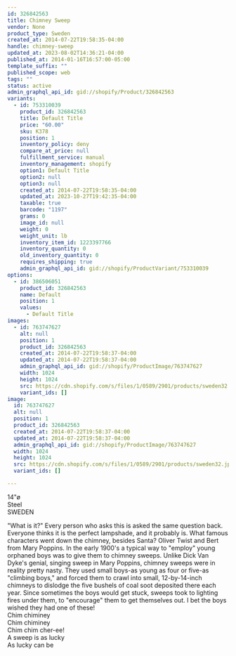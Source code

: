 ```yaml
---
id: 326842563
title: Chimney Sweep
vendor: None
product_type: Sweden
created_at: 2014-07-22T19:58:35-04:00
handle: chimney-sweep
updated_at: 2023-08-02T14:36:21-04:00
published_at: 2014-01-16T16:57:00-05:00
template_suffix: ""
published_scope: web
tags: ""
status: active
admin_graphql_api_id: gid://shopify/Product/326842563
variants:
  - id: 753310039
    product_id: 326842563
    title: Default Title
    price: "60.00"
    sku: K378
    position: 1
    inventory_policy: deny
    compare_at_price: null
    fulfillment_service: manual
    inventory_management: shopify
    option1: Default Title
    option2: null
    option3: null
    created_at: 2014-07-22T19:58:35-04:00
    updated_at: 2023-10-27T19:42:35-04:00
    taxable: true
    barcode: "1197"
    grams: 0
    image_id: null
    weight: 0
    weight_unit: lb
    inventory_item_id: 1223397766
    inventory_quantity: 0
    old_inventory_quantity: 0
    requires_shipping: true
    admin_graphql_api_id: gid://shopify/ProductVariant/753310039
options:
  - id: 386506051
    product_id: 326842563
    name: Default
    position: 1
    values:
      - Default Title
images:
  - id: 763747627
    alt: null
    position: 1
    product_id: 326842563
    created_at: 2014-07-22T19:58:37-04:00
    updated_at: 2014-07-22T19:58:37-04:00
    admin_graphql_api_id: gid://shopify/ProductImage/763747627
    width: 1024
    height: 1024
    src: https://cdn.shopify.com/s/files/1/0589/2901/products/sweden32.jpeg?v=1406073517
    variant_ids: []
image:
  id: 763747627
  alt: null
  position: 1
  product_id: 326842563
  created_at: 2014-07-22T19:58:37-04:00
  updated_at: 2014-07-22T19:58:37-04:00
  admin_graphql_api_id: gid://shopify/ProductImage/763747627
  width: 1024
  height: 1024
  src: https://cdn.shopify.com/s/files/1/0589/2901/products/sweden32.jpeg?v=1406073517
  variant_ids: []

---
```


14"ø  
Steel  
SWEDEN

"What is it?" Every person who asks this is asked the same question back. Everyone thinks it is the perfect lampshade, and it probably is. What famous characters went down the chimney, besides Santa? Oliver Twist and Bert from Mary Poppins. In the early 1900's a typical way to "employ" young orphaned boys was to give them to chimney sweeps. Unlike Dick Van Dyke's genial, singing sweep in Mary Poppins, chimney sweeps were in reality pretty nasty. They used small boys-as young as four or five-as "climbing boys," and forced them to crawl into small, 12-by-14-inch chimneys to dislodge the five bushels of coal soot deposited there each year. Since sometimes the boys would get stuck, sweeps took to lighting fires under them, to "encourage" them to get themselves out. I bet the boys wished they had one of these!  
Chim chiminey  
Chim chiminey  
Chim chim cher-ee!  
A sweep is as lucky  
As lucky can be